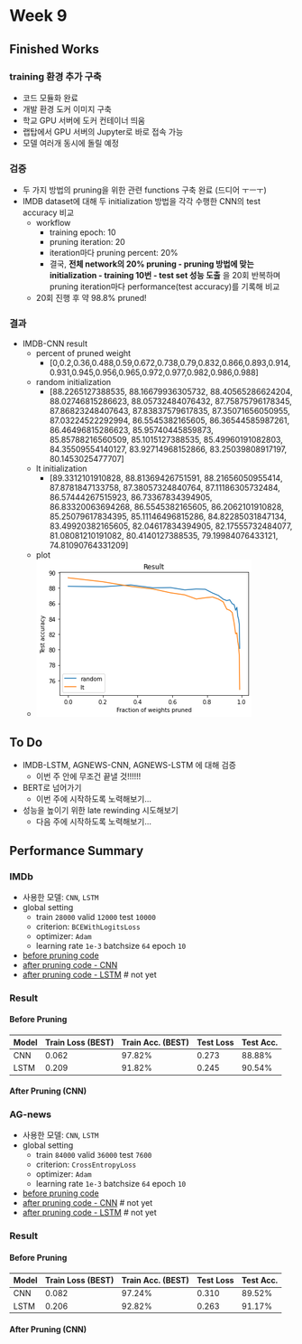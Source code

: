# Week 9

## Finished Works

### training 환경 추가 구축
- 코드 모듈화 완료
- 개발 환경 도커 이미지 구축
- 학교 GPU 서버에 도커 컨테이너 띄움
- 랩탑에서 GPU 서버의 Jupyter로 바로 접속 가능
- 모델 여러개 동시에 돌릴 예정

### 검증
- 두 가지 방법의 pruning을 위한 관련 functions 구축 완료 (드디어 ㅜㅡㅜ)
- IMDB dataset에 대해 두 initialization 방법을 각각 수행한 CNN의 test accuracy 비교
  - workflow
    - training epoch: 10
    - pruning iteration: 20
    - iteration마다 pruning percent: 20%
    - 결국, **전체 network의 20% pruning - pruning 방법에 맞는 initialization - training 10번 - test set 성능 도출** 을 20회 반복하며 pruning iteration마다 performance(test accuracy)를 기록해 비교
  - 20회 진행 후 약 98.8% pruned!

### 결과
- IMDB-CNN result
  - percent of pruned weight
    - [0,0.2,0.36,0.488,0.59,0.672,0.738,0.79,0.832,0.866,0.893,0.914,0.931,0.945,0.956,0.965,0.972,0.977,0.982,0.986,0.988]
  - random initialization
    - [88.2265127388535, 88.16679936305732, 88.40565286624204, 88.02746815286623, 88.05732484076432, 87.75875796178345, 87.86823248407643, 87.83837579617835, 87.35071656050955, 87.03224522292994, 86.5545382165605, 86.36544585987261, 86.46496815286623, 85.95740445859873, 85.85788216560509, 85.1015127388535, 85.49960191082803, 84.35509554140127, 83.92714968152866, 83.25039808917197, 80.1453025477707]
  - lt initialization
    - [89.3312101910828, 88.81369426751591, 88.21656050955414, 87.8781847133758, 87.38057324840764, 87.11186305732484, 86.57444267515923, 86.73367834394905, 86.83320063694268, 86.5545382165605, 86.2062101910828, 85.25079617834395, 85.11146496815286, 84.82285031847134, 83.49920382165605, 82.04617834394905, 82.17555732484077, 81.08081210191082, 80.4140127388535, 79.19984076433121, 74.81090764331209]
  - plot
  - ![plot1](/assets/images/plot1.png)

## To Do
- IMDB-LSTM, AGNEWS-CNN, AGNEWS-LSTM 에 대해 검증
  - 이번 주 안에 무조건 끝낼 것!!!!!!
- BERT로 넘어가기
  - 이번 주에 시작하도록 노력해보기...
- 성능을 높이기 위한 late rewinding 시도해보기
  - 다음 주에 시작하도록 노력해보기...

## Performance Summary
### IMDb
- 사용한 모델: ``CNN``, ``LSTM``
- global setting
  - train ``28000`` valid ``12000`` test ``10000``
  - criterion: ``BCEWithLogitsLoss``
  - optimizer: ``Adam``
  - learning rate ``1e-3`` batchsize ``64`` epoch ``10``
- [before pruning code](/codes/imdb.ipynb)
- [after pruning code - CNN](/codes/imdb-pruning-cnn.ipynb)
- [after pruning code - LSTM]() # not yet

### Result

#### Before Pruning
| Model | Train Loss (BEST) | Train Acc. (BEST) | Test Loss | Test Acc. |
| ----- | ---------- | ---------- | --------- | --------- |
| CNN | 0.062 | 97.82% | 0.273 | 88.88% |
| LSTM | 0.209 | 91.82% | 0.245 | 90.54% |

#### After Pruning (CNN)

### AG-news
- 사용한 모델: ``CNN``, ``LSTM``
- global setting
  - train ``84000`` valid ``36000`` test ``7600``
  - criterion: ``CrossEntropyLoss``
  - optimizer: ``Adam``
  - learning rate ``1e-3`` batchsize ``64`` epoch ``10``
- [before pruning code](/codes/agnews.ipynb)
- [after pruning code - CNN]() # not yet
- [after pruning code - LSTM]() # not yet

### Result

#### Before Pruning
| Model | Train Loss (BEST) | Train Acc. (BEST) | Test Loss | Test Acc. |
| ----- | ---------- | ---------- | --------- | --------- |
| CNN | 0.082 | 97.24% | 0.310 | 89.52% |
| LSTM | 0.206 | 92.82% | 0.263 | 91.17% |

#### After Pruning (CNN)
